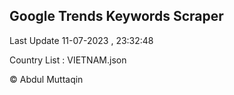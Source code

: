 

## Google Trends Keywords Scraper 
 
Last Update 11-07-2023 , 23:32:48

Country List :
VIETNAM.json



© Abdul Muttaqin 
